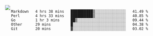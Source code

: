 

<a href="https://github.com/anuraghazra/github-readme-stats">
  <img align="left" src="https://github-readme-stats.vercel.app/api?username=kfly8&count_private=true&show_icons=true&theme=calm" />
</a>


<!--START_SECTION:waka-->
```text
Markdown   4 hrs 38 mins   ██████████▒░░░░░░░░░░░░░░   41.49 % 
Perl       4 hrs 33 mins   ██████████▒░░░░░░░░░░░░░░   40.85 % 
Go         1 hr 3 mins     ██▒░░░░░░░░░░░░░░░░░░░░░░   09.44 % 
Other      29 mins         █░░░░░░░░░░░░░░░░░░░░░░░░   04.38 % 
Git        20 mins         ▓░░░░░░░░░░░░░░░░░░░░░░░░   03.02 % 
```
<!--END_SECTION:waka-->
